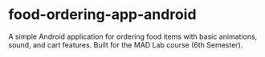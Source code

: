 # food-ordering-app-android
A simple Android application for ordering food items with basic animations, sound, and cart features. Built for the MAD Lab course (6th Semester).
